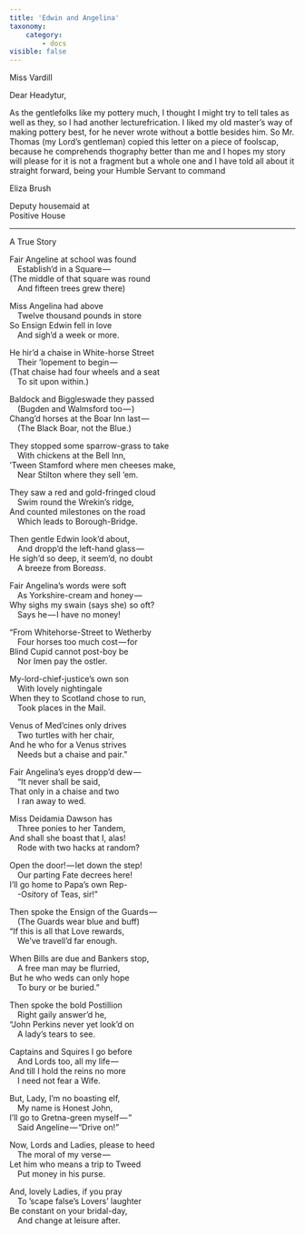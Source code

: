 ```yaml
---
title: 'Edwin and Angelina'
taxonomy:
    category:
        - docs
visible: false
---
```


<div class="author">Miss Vardill</div>

Dear Headytur,

As the gentlefolks like my pottery much, I thought I might try to tell tales as well as they, so I had another lecturefrication. I liked my old master’s way of making pottery best, for he never wrote without a bottle besides him. So Mr. Thomas (my Lord’s gentleman) copied this letter on a piece of foolscap, because he comprehends thography better than me and I hopes my story will please for it is not a fragment but a whole one and I have told all about it straight forward, being your Humble Servant to command

Eliza Brush

Deputy housemaid at  
Positive House

---

<span class="title">A True Story</span>

Fair Angeline at school was found  
&emsp;Establish’d in a Square —   
(The middle of that square was round  
&emsp;And fifteen trees grew there) 

Miss Angelina had above  
&emsp;Twelve thousand pounds in store  
So Ensign Edwin fell in love  
&emsp;And sigh’d a week or more. 

He hir’d a chaise in White-horse Street  
&emsp;Their ’lopement to begin —   
(That chaise had four wheels and a seat  
&emsp;To sit upon within.) 

Baldock and Biggleswade they passed  
&emsp;(Bugden and Walmsford too — )  
Chang’d horses at the Boar Inn last —    
&emsp;(The Black Boar, not the Blue.) 

They stopped some sparrow-grass to take  
&emsp;With chickens at the Bell Inn,  
’Tween Stamford where men cheeses make,  
&emsp;Near Stilton where they sell ’em.
		
They saw a red and gold-fringed cloud  
&emsp;Swim round the Wrekin’s ridge,  
And counted milestones on the road  
&emsp;Which leads to Borough-Bridge. 
		
Then gentle Edwin look’d about,  
&emsp;And dropp’d the left-hand glass —   
He sigh’d so deep, it seem’d, no doubt  
&emsp;A breeze from Bore*ass*. 
 
Fair Angelina’s words were soft  
&emsp;As Yorkshire-cream and honey —   
Why sighs my swain (says she) so oft?  
&emsp;Says he — I have no money! 

“From Whitehorse-Street to Wetherby  
&emsp;Four horses too much cost — for  
Blind Cupid cannot post-boy be  
&emsp;Nor Imen pay the ostler. 
		
My-lord-chief-justice’s own son  
&emsp;With lovely nightingale  
When they to Scotland chose to run,  
&emsp;Took places in the Mail.

Venus of Med’cines only drives  
&emsp;Two turtles with her chair,  
And he who for a Venus strives  
&emsp;Needs but a chaise and pair.” 
		
Fair Angelina’s eyes dropp’d dew —   
&emsp;“It never shall be said,  
That only in a chaise and two  
&emsp;I ran away to wed. 
	
Miss Deidamia Dawson has  
&emsp;Three ponies to her Tandem,  
And shall she boast that I, alas!  
&emsp;Rode with two hacks at random? 
		
Open the door! — let down the step!  
&emsp;Our parting Fate decrees here!   
I’ll go home to Papa’s own Rep-  
&emsp;-O*sit*ory of Teas, sir!” 
		
Then spoke the Ensign of the Guards —   
&emsp;(The Guards wear blue and buff)  
“If this is all that Love rewards,  
&emsp;We’ve travell’d far enough. 

When Bills are due and Bankers stop,  
&emsp;A free man may be flurried,  
But he who weds can only hope  
&emsp;To bury or be buried.” 

Then spoke the bold Postillion  
&emsp;Right gaily answer’d he,  
“John Perkins never yet look’d on  
&emsp;A lady’s tears to see. 
		
Captains and Squires I go before  
&emsp;And Lords too, all my life —   
And till I hold the reins no more  
&emsp;I need not fear a Wife. 

But, Lady, I’m no boasting elf,  
&emsp;My name is Honest John,  
I’ll go to Gretna-green myself — ”  
&emsp;Said Angeline — “Drive on!” 
		
Now, Lords and Ladies, please to heed  
&emsp;The moral of my verse —   
Let him who means a trip to Tweed  
&emsp;Put money in his purse. 

And, lovely Ladies, if you pray  
&emsp;To ’scape false’s Lovers’ laughter  
Be constant on your bridal-day,  
&emsp;And change at leisure after. 
	